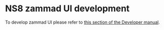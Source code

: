 # NS8 zammad UI development

To develop zammad UI please refer to [this section of the Developer manual](https://nethserver.github.io/ns8-core/ui/modules/#module-ui-development).
